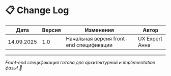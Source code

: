 # 📋 Change Log

| Дата | Версия | Изменения | Автор |
|------|--------|-----------|-------|
| 14.09.2025 | 1.0 | Начальная версия front-end спецификации | UX Expert Анна |

---

*Front-end спецификация готова для архитектурной и implementation фазы! 🎨*
